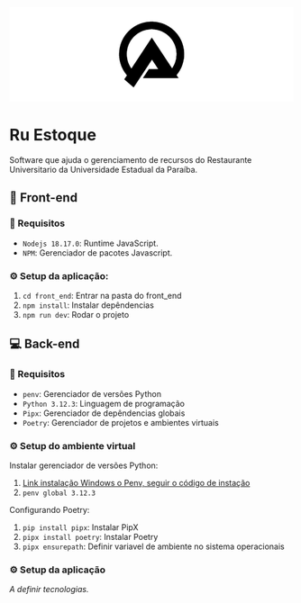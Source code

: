 ![banner](./assets/UEPB%20logo.png)

# Ru Estoque

Software que ajuda o gerenciamento de recursos do Restaurante Universitario
da Universidade Estadual da Paraíba.

## 🎨 Front-end

### 🎯 Requisitos

- `Nodejs 18.17.0`: Runtime JavaScript.
- `NPM`: Gerenciador de pacotes Javascript.

### ⚙️ Setup da aplicação:

1. `cd front_end`: Entrar na pasta do front_end
2. `npm install`: Instalar depêndencias
3. `npm run dev`: Rodar o projeto

## 💻 Back-end

### 🎯 Requisitos 

- `penv`: Gerenciador de versões Python
- `Python 3.12.3`: Linguagem de programação
- `Pipx`: Gerenciador de depêndencias globais
- `Poetry`: Gerenciador de projetos e ambientes virtuais

### ⚙️ Setup do ambiente virtual 

Instalar gerenciador de versões Python:

1. [Link instalação Windows o Penv, seguir o código de instação](https://github.com/pyenv-win/pyenv-win)
2. `penv global 3.12.3`

Configurando Poetry:

1. `pip install pipx`: Instalar PipX
2. `pipx install poetry`: Instalar Poetry
3. `pipx ensurepath`: Definir variavel de ambiente no sistema operacionais

### ⚙️ Setup da aplicação

*A definir tecnologias.*